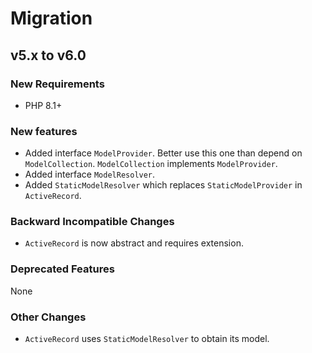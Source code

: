 # Migration

## v5.x to v6.0

### New Requirements

- PHP 8.1+

### New features

- Added interface `ModelProvider`. Better use this one than depend on `ModelCollection`. `ModelCollection` implements `ModelProvider`.
- Added interface `ModelResolver`.
- Added `StaticModelResolver` which replaces `StaticModelProvider` in `ActiveRecord`.

### Backward Incompatible Changes

- `ActiveRecord` is now abstract and requires extension.

### Deprecated Features

None

### Other Changes

- `ActiveRecord` uses `StaticModelResolver` to obtain its model.
